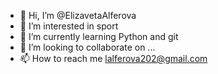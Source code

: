 - 👋 Hi, I’m @ElizavetaAlferova
- 👀 I’m interested in sport
- 🌱 I’m currently learning Python and git
- 💞️ I’m looking to collaborate on ...
- 📫 How to reach me lalferova202@gmail.com

<!---
ElizavetaAlferova/ElizavetaAlferova is a ✨ special ✨ repository because its `README.md` (this file) appears on your GitHub profile.
You can click the Preview link to take a look at your changes.
--->
